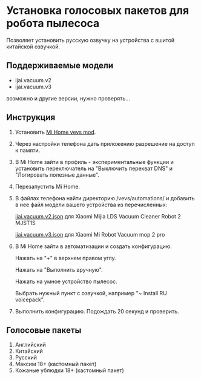 # Установка голосовых пакетов для робота пылесоса

Позволяет установить русскую озвучку на устройства с вшитой китайской озвучкой.

## Поддерживаемые модели

* ijai.vacuum.v2
* ijai.vacuum.v3

возможно и другие версии, нужно проверять...

## Инструкция

1. Установить [Mi Home vevs mod](https://www.vevs.me/2017/11/mi-home.html).
2. Через настройки телефона дать приложению разрешение на доступ к памяти.
3. В Mi Home зайти в профиль - экспериментальные функции и установить переключатель на "Выключить перехват DNS" и "Логировать полезные данные".
4. Перезапустить Mi Home.
5. В файлах телефона найти директорию /vevs/automations/ и добавить в нее файл модели вашего устройства из перечисленных:
   
   
   [ijai.vacuum.v2.json](https://github.com/Q0/ijai.vacuum/raw/master/ijai.vacuum.v2.json) для Xiaomi Mijia LDS Vacuum Cleaner Robot 2 MJST1S

   [ijai.vacuum.v3.json](https://github.com/Q0/ijai.vacuum/raw/master/ijai.vacuum.v3.json) для Xiaomi Mi Robot Vacuum mop 2 pro
   

6. В Mi Home зайти в автоматизации и создать конфигурацию. 
   
   Нажать на "+" в верхнем правом углу.
   
   Нажать на "Выполнить вручную".

   Нажать на умное устройство пылесос.
   
   Выбрать нужный пункт с озвучкой, например "~ Install RU voicepack".

7. Выполнить конфигурацию. Подождать 20 секунд и проверить.

## Голосовые пакеты

1. Английский
2. Китайский
3. Русский
4. Максим 18+ (кастомный пакет)
5. Кожаные ублюдки 18+ (кастомный пакет)